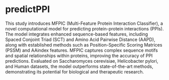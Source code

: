# predictPPI

This study introduces MFPIC (Multi-Feature Protein Interaction Classifier), a novel computational model for predicting protein-protein interactions (PPIs). The model integrates enhanced sequence-based features, including Spaced Conjoint Triad (SCT) and Amino Acid Pairwise Distance (AAPD), along with established methods such as Position-Specific Scoring Matrices (PSSM) and AAindex features. MFPIC captures complex sequence motifs and spatial relationships within proteins, improving the accuracy of PPI predictions. Evaluated on Saccharomyces cerevisiae, Helicobacter pylori, and Human datasets, the model outperforms state-of-the-art methods, demonstrating its potential for biological and therapeutic research​.

